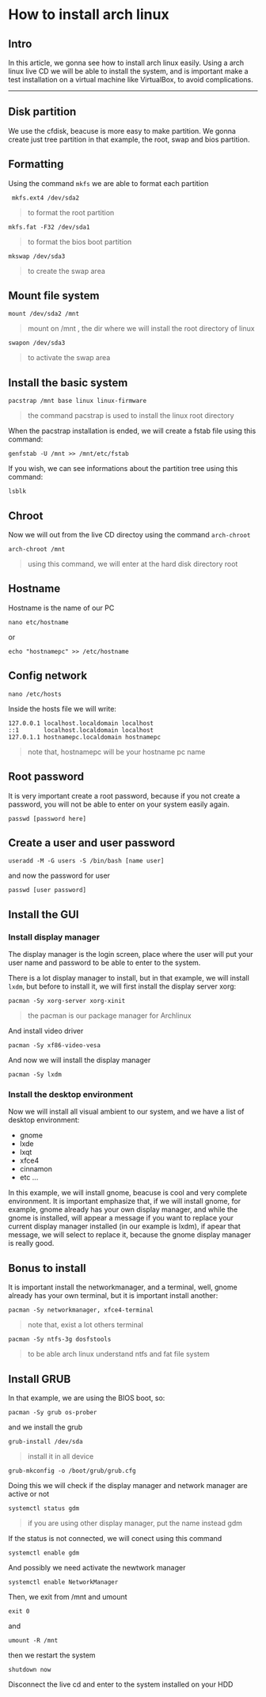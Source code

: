 # How to install arch linux

## Intro

In this article, we gonna see how to install arch linux easily. Using a arch linux live CD we will be able to install the system, and is important make a test installation on a virtual machine like VirtualBox, to avoid complications.

---

## Disk partition

We use the cfdisk, beacuse is more easy to make partition. We gonna create just tree partition in that
example, the root, swap and bios partition.

## Formatting

Using the command `mkfs` we are able to format each partition

```
 mkfs.ext4 /dev/sda2
```

> to format the root partition

```
mkfs.fat -F32 /dev/sda1
```

> to format the bios boot partition

```
mkswap /dev/sda3
```

> to create the swap area

## Mount file system

```
mount /dev/sda2 /mnt
```

> mount on /mnt , the dir where we will install the root directory of linux

```
swapon /dev/sda3
```

> to activate the swap area

## Install the basic system

```
pacstrap /mnt base linux linux-firmware
```

> the command pacstrap is used to install the linux root directory

When the pacstrap installation is ended, we will create a fstab file using this command:

```
genfstab -U /mnt >> /mnt/etc/fstab
```

If you wish, we can see informations about the partition tree using this command:

```
lsblk
```

## Chroot

Now we will out from the live CD directoy using the command `arch-chroot`

```
arch-chroot /mnt 
```

> using this command, we will enter at the hard disk directory root

## Hostname

Hostname is the name of our PC

```
nano etc/hostname
```

or

```
echo "hostnamepc" >> /etc/hostname
```

## Config network

```
nano /etc/hosts
```

Inside the hosts file we will write:

```
127.0.0.1 localhost.localdomain localhost
::1       localhost.localdomain localhost
127.0.1.1 hostnamepc.localdomain hostnamepc
```

> note that, hostnamepc will be your hostname pc name

## Root password

It is very important create a root password, because if you not create a password, you will not be able to
enter on your system easily again.

```
passwd [password here]
```

## Create a user and user password

```
useradd -M -G users -S /bin/bash [name user]
```

and now the password for user

```
passwd [user password]
```

## Install the GUI

### Install display manager

The display manager is the login screen, place where the user will put your user name and password to be able
to enter to the system.

There is a lot display manager to install, but in that example, we will install `lxdm`, but before to install it, we will first install the display server xorg:

```
pacman -Sy xorg-server xorg-xinit
```

> the pacman is our package manager for Archlinux

And install video driver

```
pacman -Sy xf86-video-vesa
```

And now we will install the display manager

```
pacman -Sy lxdm
```

### Install the desktop environment

Now we will install all visual ambient to our system, and we have a list of desktop environment:

* gnome
* lxde
* lxqt
* xfce4
* cinnamon
* etc ...

In this example, we will install gnome, beacuse is cool and very complete environment. It is important emphasize that, if we will install gnome, for example, gnome already has your own display manager, and while the gnome is installed, will appear a message if you want to replace your current display manager installed (in our example is lxdm), if apear that message, we will select to replace it, because the gnome display manager is really good.

## Bonus to install

It is important install the networkmanager, and a terminal, well, gnome already has your own terminal, but it is important install another:

```
pacman -Sy networkmanager, xfce4-terminal
```

> note that, exist a lot others terminal

```
pacman -Sy ntfs-3g dosfstools
```

> to be able arch linux understand ntfs and fat file system

## Install GRUB

In that example, we are using the BIOS boot, so:

```
pacman -Sy grub os-prober
```

and we install the grub

```
grub-install /dev/sda
```

> install it in all device

```
grub-mkconfig -o /boot/grub/grub.cfg
```

Doing this we will check if the display manager and network manager are active or not

```
systemctl status gdm
```

> if you are using other display manager, put the name instead gdm

If the status is not connected, we will conect using this command

```
systemctl enable gdm
```

And possibly we need activate the newtwork manager

```
systemctl enable NetworkManager
```

Then, we exit from /mnt and umount

```
exit 0
```

and

```
umount -R /mnt
```

then we restart the system

```
shutdown now
```

Disconnect the live cd and enter to the system installed on your HDD

